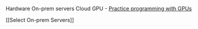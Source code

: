 Hardware
On-prem servers
Cloud
GPU - [Practice programming with GPUs](https://github.com/srush/GPU-Puzzles)

[[Select On-prem Servers]]